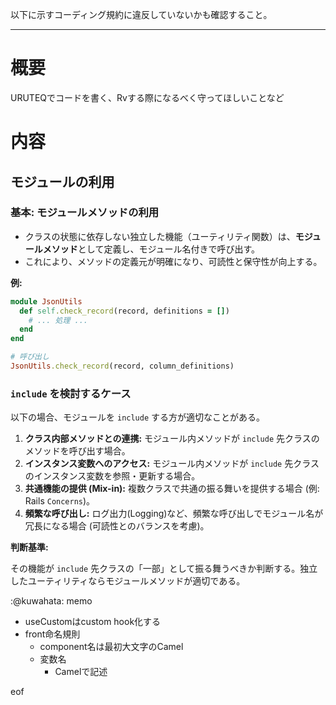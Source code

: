 以下に示すコーディング規約に違反していないかも確認すること。

---

# 概要

URUTEQでコードを書く、Rvする際になるべく守ってほしいことなど

# 内容

## モジュールの利用

### 基本: モジュールメソッドの利用

* クラスの状態に依存しない独立した機能（ユーティリティ関数）は、**モジュールメソッド**として定義し、モジュール名付きで呼び出す。
* これにより、メソッドの定義元が明確になり、可読性と保守性が向上する。

**例:**

```ruby
module JsonUtils
  def self.check_record(record, definitions = [])
    # ... 処理 ...
  end
end

# 呼び出し
JsonUtils.check_record(record, column_definitions)
```

### `include` を検討するケース

以下の場合、モジュールを `include` する方が適切なことがある。

1.  **クラス内部メソッドとの連携:** モジュール内メソッドが `include` 先クラスのメソッドを呼び出す場合。
2.  **インスタンス変数へのアクセス:** モジュール内メソッドが `include` 先クラスのインスタンス変数を参照・更新する場合。
3.  **共通機能の提供 (Mix-in):** 複数クラスで共通の振る舞いを提供する場合 (例: Rails `Concerns`)。
4.  **頻繁な呼び出し:** ログ出力(Logging)など、頻繁な呼び出しでモジュール名が冗長になる場合 (可読性とのバランスを考慮)。

**判断基準:**

その機能が `include` 先クラスの「一部」として振る舞うべきか判断する。独立したユーティリティならモジュールメソッドが適切である。


:@kuwahata: memo
- useCustomはcustom hook化する
- front命名規則
    - component名は最初大文字のCamel
    - 変数名
        - Camelで記述


eof